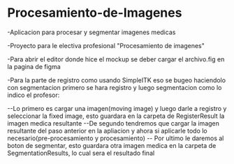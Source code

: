 # Procesamiento-de-Imagenes
-Aplicacion para procesar y segmentar imagenes medicas

-Proyecto para le electiva profesional "Procesamiento de imagenes"

-Para abrir el editor donde hice el mockup se deber cargar el archivo.fig en la pagina de figma



-Para la parte de registro como usando SimpleITK eso se bugeo haciendolo con segmentacion primero se hara registro y luego segmentacion como lo indico el profesor:
 
--Lo primero es cargar una imagen(moving image) y luego darle a registro y seleccionar la fixed image, esto guardara en la carpeta de RegisterResult la imagen medica resultante
--De segundo tendremos que cargar la imagen resultante del paso anterior en la apliacion y ahora si aplicarle todo lo necesario(pre-procesamiento y procesamiento)
-- Por ultimo le daremos al boton de segmentar, esto guardara otra imagen medica en la carpeta de SegmentationResults, lo cual sera el resultado final

